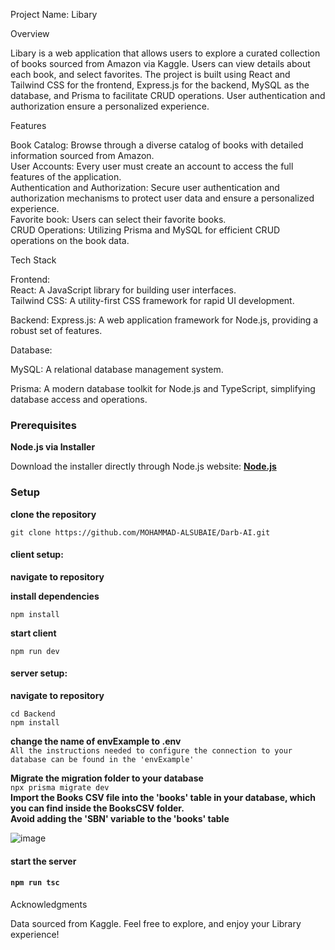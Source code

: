 Project Name: Libary 

Overview

Libary is a web application that allows users to explore a curated collection of books sourced from Amazon via Kaggle. Users can view details about each book, and select favorites. The project is built using React and Tailwind CSS for the frontend, Express.js for the backend, MySQL as the database, and Prisma to facilitate CRUD operations. User authentication and authorization ensure a personalized experience.

Features

Book Catalog: Browse through a diverse catalog of books with detailed information sourced from Amazon.<br/>
User Accounts: Every user must create an account to access the full features of the application.<br/>
Authentication and Authorization: Secure user authentication and authorization mechanisms to protect user data and ensure a personalized experience.<br/>
Favorite book: Users can select their favorite books.<br/>
CRUD Operations: Utilizing Prisma and MySQL for efficient CRUD operations on the book data.<br/>

Tech Stack

Frontend:<br/>
React: A JavaScript library for building user interfaces.<br/>
Tailwind CSS: A utility-first CSS framework for rapid UI development.<br/>

Backend:
Express.js: A web application framework for Node.js, providing a robust set of features.<br/>

Database:<br/>

MySQL: A relational database management system.<br/>

Prisma: A modern database toolkit for Node.js and TypeScript, simplifying database access and operations.<br/>

### **Prerequisites**
**Node.js via Installer**

Download the installer directly through Node.js website: **[Node.js](https://nodejs.org/en/download)**

### **Setup**

**clone the repository**

`git clone https://github.com/MOHAMMAD-ALSUBAIE/Darb-AI.git`

#### **client setup:**

**navigate to repository**

**install dependencies**

`npm install`

**start client**

`npm run dev`

#### **server setup:**

**navigate to repository**

`cd Backend`</br>
`npm install`

**change the name of envExample to .env**</br>
`All the instructions needed to configure the connection to your database can be found in the 'envExample'`

**Migrate the migration folder to your database**</br>
`npx prisma migrate dev`</br>
**Import the Books CSV file into the 'books' table in your database, which you can find inside the BooksCSV folder.**</br>
**Avoid adding the 'SBN' variable to the 'books' table**</br>


![image](https://github.com/MOHAMMAD-ALSUBAIE/Libary/assets/68867495/6a20de44-2605-4def-9fd1-60b21bf7b163)


#### **start the server**
####  `npm run tsc`
Acknowledgments

Data sourced from Kaggle.
Feel free to explore, and enjoy your Library  experience!
